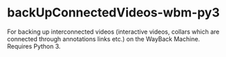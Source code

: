# backUpConnectedVideos-wbm-py3
For backing up interconnected videos (interactive videos, collars which are connected through annotations links etc.) on the WayBack Machine. Requires Python 3.

